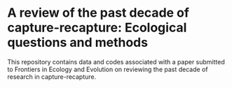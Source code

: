 # A review of the past decade of capture-recapture: Ecological questions and methods 

This repository contains data and codes associated with a paper submitted to Frontiers in Ecology and Evolution on reviewing the past decade of research in capture-recapture. 

